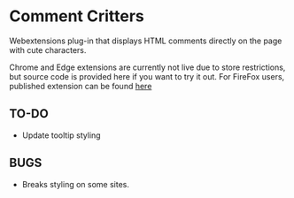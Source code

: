# Comment Critters
Webextensions plug-in that displays HTML comments directly on the page with cute characters.

Chrome and Edge extensions are currently not live due to store restrictions, but source code is provided here if you want to try it out. For FireFox users, published extension can be found [here](https://addons.mozilla.org/en-US/firefox/addon/comment-critters/)

## TO-DO
- Update tooltip styling

## BUGS
- Breaks styling on some sites.
